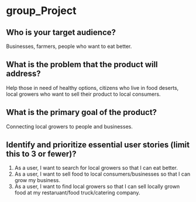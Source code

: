 # group_Project

## Who is your target audience?
Businesses, farmers, people who want to eat better.

## What is the problem that the product will address?
Help those in need of healthy options, citizens who live in food deserts, local growers who want to sell their product to local consumers.

## What is the primary goal of the product?
Connecting local growers to people and businesses.

## Identify and prioritize essential user stories (limit this to 3 or fewer)?
1. As a user, I want to search for local growers so that I can eat better.
2. As a user, I want to sell food to local consumers/businesses so that I can grow my business.
3. As a user, I want to find local growers so that I can sell locally grown food at my restaruant/food truck/catering company.
